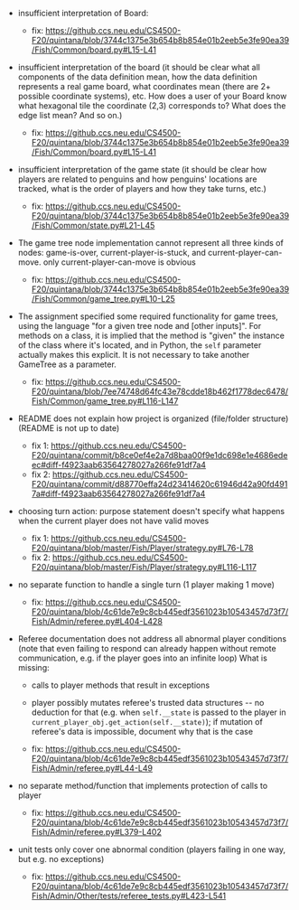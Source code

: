  - insufficient interpretation of Board:
 
    - fix: https://github.ccs.neu.edu/CS4500-F20/quintana/blob/3744c1375e3b654b8b854e01b2eeb5e3fe90ea39/Fish/Common/board.py#L15-L41
 
 
 - insufficient interpretation of the board
(it should be clear what all components of the data definition mean,
 how the data definition represents a real game board,
 what coordinates mean (there are 2+ possible coordinate systems), etc. 
 How does a user of your Board know what hexagonal tile the coordinate (2,3) 
 corresponds to? What does the edge list mean? And so on.) 
 
    - fix: https://github.ccs.neu.edu/CS4500-F20/quintana/blob/3744c1375e3b654b8b854e01b2eeb5e3fe90ea39/Fish/Common/board.py#L15-L41
 
 - insufficient interpretation of the game state
(it should be clear
 how players are related to penguins and how penguins' locations are tracked,
 what is the order of players and how they take turns,
 etc.)
 
    - fix: https://github.ccs.neu.edu/CS4500-F20/quintana/blob/3744c1375e3b654b8b854e01b2eeb5e3fe90ea39/Fish/Common/state.py#L21-L45
    
 - The game tree node implementation cannot represent all three kinds of nodes:
game-is-over, current-player-is-stuck, and current-player-can-move.
only current-player-can-move is obvious
    - fix: https://github.ccs.neu.edu/CS4500-F20/quintana/blob/3744c1375e3b654b8b854e01b2eeb5e3fe90ea39/Fish/Common/game_tree.py#L10-L25

 - The assignment specified some required functionality for game trees, using the language "for a given tree node and [other inputs]". For methods on a class, it is implied that the method is "given" the instance of the class where it's located, and in Python, the `self` parameter actually makes this explicit. It is not necessary to take another GameTree as a parameter.
    - fix:  https://github.ccs.neu.edu/CS4500-F20/quintana/blob/7ee74748d64fc43e78cdde18b462f1778dec6478/Fish/Common/game_tree.py#L116-L147
    
    
 - README does not explain how project is organized (file/folder structure)
(README is not up to date)
    - fix 1: https://github.ccs.neu.edu/CS4500-F20/quintana/commit/b8ce0ef4e2a7d8baa00f9e1dc698e1e4686edeec#diff-f4923aab63564278027a266fe91df7a4
    - fix 2: https://github.ccs.neu.edu/CS4500-F20/quintana/commit/d88770effa24d23414620c61946d42a90fd4917a#diff-f4923aab63564278027a266fe91df7a4

 - choosing turn action: purpose statement doesn't specify what happens
when the current player does not have valid moves
    - fix 1: https://github.ccs.neu.edu/CS4500-F20/quintana/blob/master/Fish/Player/strategy.py#L76-L78
    - fix 2: https://github.ccs.neu.edu/CS4500-F20/quintana/blob/master/Fish/Player/strategy.py#L116-L117

 - no separate function to handle a single turn (1 player making 1 move)
 
    - fix: https://github.ccs.neu.edu/CS4500-F20/quintana/blob/4c61de7e9c8cb445edf3561023b10543457d73f7/Fish/Admin/referee.py#L404-L428
 
 - Referee documentation does not address all abnormal player conditions
(note that even failing to respond can already happen
 without remote communication, e.g. if the player goes into an infinite loop)
What is missing:

    * calls to player methods that result in exceptions  
    
    * player possibly mutates referee's trusted data structures
  -- no deduction for that
  (e.g. when `self.__state` is passed to the player
   in `current_player_obj.get_action(self.__state)`);
  if mutation of referee's data is impossible, document why that is the case

    - fix: https://github.ccs.neu.edu/CS4500-F20/quintana/blob/4c61de7e9c8cb445edf3561023b10543457d73f7/Fish/Admin/referee.py#L44-L49

- no separate method/function that implements protection of calls to player

    - fix: https://github.ccs.neu.edu/CS4500-F20/quintana/blob/4c61de7e9c8cb445edf3561023b10543457d73f7/Fish/Admin/referee.py#L379-L402

- unit tests only cover one abnormal condition (players failing in one way,
but e.g. no exceptions)

    - fix: https://github.ccs.neu.edu/CS4500-F20/quintana/blob/4c61de7e9c8cb445edf3561023b10543457d73f7/Fish/Admin/Other/tests/referee_tests.py#L423-L541
